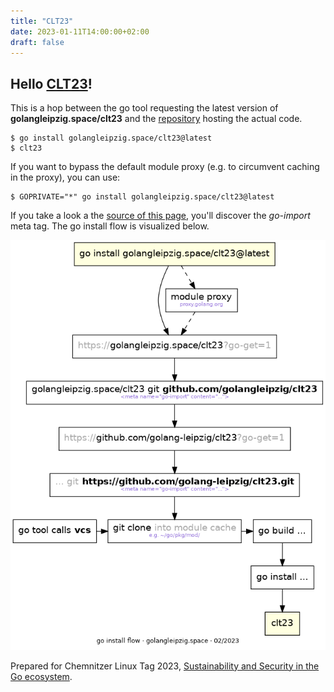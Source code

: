 ```yaml
---
title: "CLT23"
date: 2023-01-11T14:00:00+02:00
draft: false
---
```


<!-- Note to self: change date to 2023-01-11 to 2023-03-11 before talk -->

## Hello [CLT23](https://chemnitzer.linux-tage.de/2023)!

This is a hop between the go tool requesting the latest version of
**golangleipzig.space/clt23** and the
[repository](https://github.com/golang-leipzig/clt23/) hosting the actual code.


    $ go install golangleipzig.space/clt23@latest
    $ clt23

If you want to bypass the default module proxy (e.g. to circumvent caching in the proxy), you can use:

    $ GOPRIVATE="*" go install golangleipzig.space/clt23@latest

If you take a look a the [source of this
page](view-source:https://golangleipzig.space/clt23/), you'll discover the
*go-import* meta tag. The go install flow is visualized below.

[![](/images/go-install-flow.png)](https://github.com/golang-leipzig/clt23/)

Prepared for Chemnitzer Linux Tag 2023, [Sustainability and Security in the Go
ecosystem](https://chemnitzer.linux-tage.de/2023/de/programm/beitrag/234).



